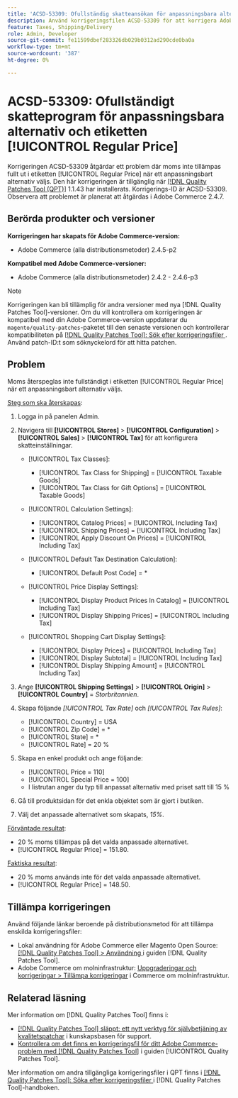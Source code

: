 ```yaml
---
title: 'ACSD-53309: Ofullständig skatteansökan för anpassningsbara alternativ och etiketten [!UICONTROL Regular Price]'
description: Använd korrigeringsfilen ACSD-53309 för att korrigera Adobe Commerce-problemet där moms inte tillämpas fullt ut i etiketten [!UICONTROL Regular Price] när ett anpassningsbart alternativ väljs.
feature: Taxes, Shipping/Delivery
role: Admin, Developer
source-git-commit: fe11599dbef283326db029b0312ad290cde0ba0a
workflow-type: tm+mt
source-wordcount: '387'
ht-degree: 0%

---
```


# ACSD-53309: Ofullständigt skatteprogram för anpassningsbara alternativ och etiketten [!UICONTROL Regular Price]

Korrigeringen ACSD-53309 åtgärdar ett problem där moms inte tillämpas fullt ut i etiketten [!UICONTROL Regular Price] när ett anpassningsbart alternativ väljs. Den här korrigeringen är tillgänglig när [[!DNL Quality Patches Tool (QPT)]](https://experienceleague.adobe.com/sv/docs/commerce-knowledge-base/kb/announcements/commerce-announcements/magento-quality-patches-released-new-tool-to-self-serve-quality-patches) 1.1.43 har installerats. Korrigerings-ID är ACSD-53309. Observera att problemet är planerat att åtgärdas i Adobe Commerce 2.4.7.

## Berörda produkter och versioner

**Korrigeringen har skapats för Adobe Commerce-version:**

* Adobe Commerce (alla distributionsmetoder) 2.4.5-p2

**Kompatibel med Adobe Commerce-versioner:**

* Adobe Commerce (alla distributionsmetoder) 2.4.2 - 2.4.6-p3

>[!NOTE]
>
>Korrigeringen kan bli tillämplig för andra versioner med nya [!DNL Quality Patches Tool]-versioner. Om du vill kontrollera om korrigeringen är kompatibel med din Adobe Commerce-version uppdaterar du `magento/quality-patches`-paketet till den senaste versionen och kontrollerar kompatibiliteten på [[!DNL Quality Patches Tool]: Sök efter korrigeringsfiler ](https://experienceleague.adobe.com/tools/commerce-quality-patches/index.html?lang=sv-SE). Använd patch-ID:t som söknyckelord för att hitta patchen.

## Problem

Moms återspeglas inte fullständigt i etiketten [!UICONTROL Regular Price] när ett anpassningsbart alternativ väljs.

<u>Steg som ska återskapas</u>:

1. Logga in på panelen Admin.
1. Navigera till **[!UICONTROL Stores]** > **[!UICONTROL Configuration]** > **[!UICONTROL Sales]** > **[!UICONTROL Tax]** för att konfigurera skatteinställningar.

   * [!UICONTROL Tax Classes]:

      * [!UICONTROL Tax Class for Shipping] = [!UICONTROL Taxable Goods]
      * [!UICONTROL Tax Class for Gift Options] = [!UICONTROL Taxable Goods]

   * [!UICONTROL Calculation Settings]:

      * [!UICONTROL Catalog Prices] = [!UICONTROL Including Tax]
      * [!UICONTROL Shipping Prices] = [!UICONTROL Including Tax]
      * [!UICONTROL Apply Discount On Prices] = [!UICONTROL Including Tax]

   * [!UICONTROL Default Tax Destination Calculation]:

      * [!UICONTROL Default Post Code] = *

   * [!UICONTROL Price Display Settings]:

      * [!UICONTROL Display Product Prices In Catalog] = [!UICONTROL Including Tax]
      * [!UICONTROL Display Shipping Prices] = [!UICONTROL Including Tax]

   * [!UICONTROL Shopping Cart Display Settings]:

      * [!UICONTROL Display Prices] = [!UICONTROL Including Tax]
      * [!UICONTROL Display Subtotal] = [!UICONTROL Including Tax]
      * [!UICONTROL Display Shipping Amount] = [!UICONTROL Including Tax]

1. Ange **[!UICONTROL Shipping Settings]** > **[!UICONTROL Origin]** > **[!UICONTROL Country]** = *Storbritannien*.

1. Skapa följande *[!UICONTROL Tax Rate]* och *[!UICONTROL Tax Rules]*:

   * [!UICONTROL Country] = USA
   * [!UICONTROL Zip Code] = *
   * [!UICONTROL State] = *
   * [!UICONTROL Rate] = 20 %
1. Skapa en enkel produkt och ange följande:
   * [!UICONTROL Price = 110]
   * [!UICONTROL Special Price = 100]
   * I listrutan anger du typ till anpassat alternativ med priset satt till 15 %
1. Gå till produktsidan för det enkla objektet som är gjort i butiken.
1. Välj det anpassade alternativet som skapats, *15%*.

<u>Förväntade resultat</u>:

* 20 % moms tillämpas på det valda anpassade alternativet.
* [!UICONTROL Regular Price] = 151.80.

<u>Faktiska resultat</u>:

* 20 % moms används inte för det valda anpassade alternativet.
* [!UICONTROL Regular Price] = 148.50.

## Tillämpa korrigeringen

Använd följande länkar beroende på distributionsmetod för att tillämpa enskilda korrigeringsfiler:

* Lokal användning för Adobe Commerce eller Magento Open Source: [[!DNL Quality Patches Tool] > Användning ](/help/tools/quality-patches-tool/usage.md) i guiden [!DNL Quality Patches Tool].
* Adobe Commerce om molninfrastruktur: [Uppgraderingar och korrigeringar > Tillämpa korrigeringar](https://experienceleague.adobe.com/docs/commerce-cloud-service/user-guide/develop/upgrade/apply-patches.html?lang=sv-SE) i Commerce om molninfrastruktur.

## Relaterad läsning

Mer information om [!DNL Quality Patches Tool] finns i:

* [[!DNL Quality Patches Tool] släppt: ett nytt verktyg för självbetjäning av kvalitetspatchar](https://experienceleague.adobe.com/sv/docs/commerce-knowledge-base/kb/announcements/commerce-announcements/magento-quality-patches-released-new-tool-to-self-serve-quality-patches) i kunskapsbasen för support.
* [Kontrollera om det finns en korrigeringsfil för ditt Adobe Commerce-problem med  [!DNL Quality Patches Tool]](/help/tools/quality-patches-tool/patches-available-in-qpt/check-patch-for-magento-issue-with-magento-quality-patches.md) i guiden [!UICONTROL Quality Patches Tool].


Mer information om andra tillgängliga korrigeringsfiler i QPT finns i [[!DNL Quality Patches Tool]: Söka efter korrigeringsfiler ](https://experienceleague.adobe.com/tools/commerce-quality-patches/index.html?lang=sv-SE) i [!DNL Quality Patches Tool]-handboken.
